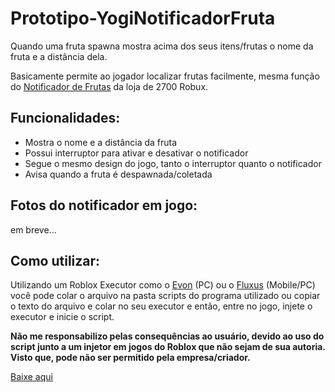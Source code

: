 # Prototipo-YogiNotificadorFruta

Quando uma fruta spawna mostra acima dos seus itens/frutas o nome da fruta e a distância dela.

Basicamente permite ao jogador localizar frutas facilmente, mesma função do <a href="https://blox-fruits.fandom.com/wiki/Fruit_Notifier">Notificador de Frutas</a> da loja de 2700 Robux.

<h2>Funcionalidades:</h2>

* Mostra o nome e a distância da fruta
* Possui interruptor para ativar e desativar o notificador
* Segue o mesmo design do jogo, tanto o interruptor quanto o notificador
* Avisa quando a fruta é despawnada/coletada

<h2>Fotos do notificador em jogo:</h2>

em breve...

<h2>Como utilizar:</h2>

Utilizando um Roblox Executor como o <a href="https://sakpot.com/evon-executor/">Evon</a> (PC) ou o <a href="https://fluxteam.net/">Fluxus</a> (Mobile/PC) você pode colar o arquivo na pasta scripts do programa utilizado ou copiar o texto do arquivo e colar no seu executor e então, entre no jogo, injete o executor e inicie o script.

<b>Não me responsabilizo pelas consequências ao usuário, devido ao uso do script junto a um injetor em jogos do Roblox que não sejam de sua autoria. Visto que, pode não ser permitido pela empresa/criador.</b>

<a href="https://github.com/euyogi/Prototipo-YogiNotificadorFruta/releases/download/Download-here/YogiNotificadorFrutas.txt">Baixe aqui</a>
